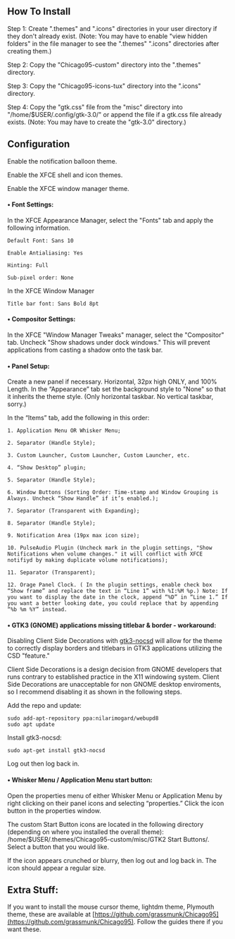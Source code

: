 ## How To Install

Step 1: Create ".themes" and ".icons" directories  in your user directory if they don't already exist.
(Note: You may have to enable "view hidden folders" in the file manager to see the ".themes" ".icons" directories after creating them.)

Step 2: Copy the "Chicago95-custom" directory into the ".themes" directory. 

Step 3: Copy the "Chicago95-icons-tux" directory into the ".icons" directory.

Step 4: Copy the "gtk.css" file from the "misc" directory into "/home/$USER/.config/gtk-3.0/" or append the file if a gtk.css file already exists.
(Note: You may have to create the "gtk-3.0" directory.)

## Configuration

Enable the notification balloon theme.

Enable the XFCE shell and icon themes.

Enable the XFCE window manager theme.

#### • Font Settings:

In the XFCE Appearance Manager, select the "Fonts" tab and apply the following information.

    Default Font: Sans 10

    Enable Antialiasing: Yes

    Hinting: Full

    Sub-pixel order: None

In the XFCE Window Manager

    Title bar font: Sans Bold 8pt

#### • Compositor Settings:

In the XFCE "Window Manager Tweaks" manager, select the "Compositor" tab. Uncheck "Show shadows under dock windows." This will prevent applications from casting a shadow onto the task bar.

#### • Panel Setup:

Create a new panel if necessary. Horizontal, 32px high ONLY, and 100% Length. In the “Appearance” tab set the background style to "None" so that it inherits the theme style. (Only horizontal taskbar. No vertical taskbar, sorry.)

In the “Items” tab, add the following in this order:

    1. Application Menu OR Whisker Menu; 

    2. Separator (Handle Style); 

    3. Custom Launcher, Custom Launcher, Custom Launcher, etc.

    4. “Show Desktop” plugin; 

    5. Separator (Handle Style); 

    6. Window Buttons (Sorting Order: Time-stamp and Window Grouping is Always. Uncheck “Show Handle” if it’s enabled.); 

    7. Separator (Transparent with Expanding); 

    8. Separator (Handle Style); 

    9. Notification Area (19px max icon size); 

    10. PulseAudio Plugin (Uncheck mark in the plugin settings, "Show Notifications when volume changes." it will conflict with XFCE notifiyd by making duplicate volume notifications); 

    11. Separator (Transparent); 

    12. Orage Panel Clock. ( In the plugin settings, enable check box “Show frame” and replace the text in “Line 1” with %I:%M %p.) Note: If you want to display the date in the clock, append “%D” in “Line 1.” If you want a better looking date, you could replace that by appending “%b %m %Y” instead.

#### • GTK3 (GNOME) applications missing titlebar & border - workaround:

Disabling Client Side Decorations with [gtk3-nocsd](https://github.com/PCMan/gtk3-nocsd) will allow for the theme to correctly display borders and titlebars in GTK3 applications utilizing the CSD "feature."

Client Side Decorations is a design decision from GNOME developers that runs contrary to established practice in the X11 windowing system. Client Side Decorations are unacceptable for non GNOME desktop enviroments, so I recommend disabling it as shown in the following steps.

Add the repo and update:

    sudo add-apt-repository ppa:nilarimogard/webupd8
    sudo apt update  

Install gtk3-nocsd:

    sudo apt-get install gtk3-nocsd

Log out then log back in.


#### • Whisker Menu / Application Menu start button:

Open the properties menu of either Whisker Menu or Application Menu by right clicking on their panel icons and selecting “properties.” Click the icon button in the properties window. 

The custom Start Button icons are located in the following directory (depending on where you installed the overall theme): /home/$USER/.themes/Chicago95-custom/misc/GTK2 Start Buttons/. Select a button that you would like.

If the icon appears crunched or blurry, then log out and log back in. The icon should appear a regular size.

## Extra Stuff:

If you want to install the mouse cursor theme, lightdm theme, Plymouth theme, these are available at [https://github.com/grassmunk/Chicago95](https://github.com/grassmunk/Chicago95). Follow the guides there if you want these.

